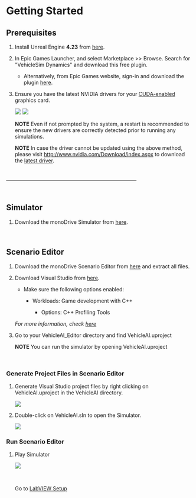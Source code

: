 # Getting Started

## Prerequisites 

1. Install Unreal Engine **4.23** from [here](https://www.unrealengine.com/en-US/).


1. In Epic Games Launcher, and select Marketplace >> Browse. Search for "VehicleSim Dynamics" and download this free plugin. 
    - Alternatively, from Epic Games website, sign-in and download the plugin [here](https://www.unrealengine.com/marketplace/en-US/product/carsim-vehicle-dynamics).


1. Ensure you have the latest NVIDIA drivers for your [CUDA-enabled](https://developer.nvidia.com/cuda-gpus) graphics card.

	<div class="img_container">
    <img class='sm_img' src="../nvidia_driver2.png"/>
	<img class='semiwide_img' src="../nvidia_driver1.png"/>
    </div>

    **NOTE**
    Even if not prompted by the system, a restart is recommended to ensure the new drivers are correctly detected prior to running any simulations.

    **NOTE**
    In case the driver cannot be updated using the above method, please visit http://www.nvidia.com/Download/index.aspx to download the [latest driver](http://www.nvidia.com/Download/index.aspx).
    

<p>&nbsp;</p>
<hr width="70%"/>
<p>&nbsp;</p>


## Simulator 

1. Download the monoDrive Simulator from [here](https://www.monodrive.io/register).

<p>&nbsp;</p>

## Scenario Editor

1. Download the monoDrive Scenario Editor from [here](https://www.monodrive.io/register) and extract all files. 

1. Download Visual Studio from [here](https://visualstudio.microsoft.com/).

    - Make sure the following options enabled:

         - Workloads: Game development with C++

            - Options: C++ Profiling Tools

    *For more information, check [here](https://docs.unrealengine.com/en-US/Programming/Development/VisualStudioSetup/index.html)*


1. Go to your VehicleAI_Editor directory and find VehicleAI.uproject

    **NOTE** 
    You can run the simulator by opening VehicleAI.uproject

<p>&nbsp;</p>

### Generate Project Files in Scenario Editor

1. Generate Visual Studio project files by right clicking on VehicleAI.uproject in the VehicleAI directory. 

    <div class="img_container">
    <img class='lg_img' src="../LV_client/quick_start/imgs/generate_project_files.png"/>
    </div>

2. Double-click on VehicleAI.sIn to open the Simulator.

    <div class="img_container">
    <img class='lg_img' src="../LV_client/quick_start/imgs/vehicle-sIn.png"/>
    </div>

### Run Scenario Editor

1. Play Simulator

    <div class="img_container">
    <img class='wide_img' src="../LV_client/quick_start/imgs/play.png"/>
    </div>

    <p>&nbsp;</p>

    Go to [LabVIEW Setup](LV_client/quick_start/LabVIEW_client_quick_start.md)

    <p>&nbsp;</p>
